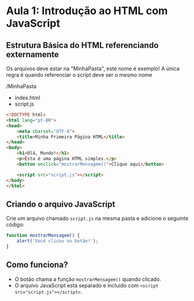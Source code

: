 # Aula 1: Introdução ao HTML com JavaScript

## Estrutura Básica do HTML referenciando externamente

Os arquivos deve estar na "MinhaPasta", este nome é exemplo! A única regra é quando referenciar o script deve ser o mesmo nome

/MinhaPasta

- index.html
- script.js

```html
<!DOCTYPE html>
<html lang="pt-BR">
<head>
    <meta charset="UTF-8">
    <title>Minha Primeira Página HTML</title>
</head>
<body>
    <h1>Olá, Mundo!</h1>
    <p>Esta é uma página HTML simples.</p>
    <button onclick="mostrarMensagem()">Clique aqui</button>

    <script src="script.js"></script>
</body>
</html>
```

## Criando o arquivo JavaScript

Crie um arquivo chamado `script.js` na mesma pasta e adicione o seguinte código:

```javascript
function mostrarMensagem() {
    alert('Você clicou no botão!');
}
```

## Como funciona?

- O botão chama a função `mostrarMensagem()` quando clicado.
- O arquivo JavaScript está separado e incluído com `<script src="script.js"></script>`.
